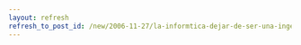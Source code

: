 ```yaml
---
layout: refresh
refresh_to_post_id: /new/2006-11-27/la-informtica-dejar-de-ser-una-ingeniera.html
---
```

